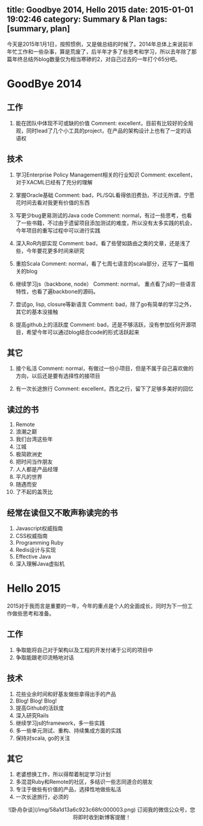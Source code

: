 title: Goodbye 2014, Hello 2015
date: 2015-01-01 19:02:46
category: Summary & Plan
tags: [summary, plan]
---

今天是2015年1月1日，按照惯例，又是做总结的时候了。2014年总体上来说前半年忙工作和一些杂事，算是荒废了，后半年才多了些思考和学习，所以去年除了那篇年终总结外blog数量仅为相当寒碜的2，对自己过去的一年打个65分吧。<!--more-->

# GoodBye 2014

## 工作
1. 能在团队中体现不可或缺的价值
		Comment: excellent，目前有比较好的全局观，同时lead了几个小工具的project，在产品的架构设计上也有了一定的话语权

## 技术
1. 学习Enterprise Policy Management相关的行业知识
		Comment: excellent，对于XACML已经有了充分的理解
		
2. 掌握Oracle基础
		Comment: bad，PL/SQL看得依旧费劲，不过无所谓，宁愿花时间去看对我更有价值的东西
		
3. 写更少bug更易测试的Java code
		Comment: normal，有过一些思考，也看了一些书籍，不过由于遗留项目添加测试的难度，所以没有太多实践的机会，今年项目的重写过程中可以进行实践
		
4. 深入RoR内部实现
		Comment: bad，看了些譬如路由之类的文章，还是浅了些，今年要花更多时间来研究
		
5. 重拾Scala
		Comment: normal，看了七周七语言的scala部分，还写了一篇相关的blog
		
6. 继续学习js（backbone, node）
		Comment: normal， 重点看了js的一些语言特性，也看了遍backbone的源码。
		
7. 尝试go, lisp, closure等新语言
		Comment: bad，除了go有简单的学习之外，其它的基本没接触
		
8. 提高github上的活跃度
		Comment: bad，还是不够活跃，没有参加任何开源项目，希望今年可以通过blog结合code的形式活跃起来


## 其它
1. 接个私活
		Comment: normal，有做过一份小项目，但是不属于自己喜欢做的方向，以后还是要有选择性的接项目 
		
2. 有一次长途旅行
		Comment: excellent，西北之行，留下了足够多美好的回忆

## 读过的书
1. Remote
2. 浪潮之巅
3. 我们台湾这些年
4. 江城
5. 极简欧洲史
6. 把时间当作朋友
7. 人人都是产品经理
8. 平凡的世界
9. 随遇而安
10. 了不起的盖茨比

## 经常在读但又不敢声称读完的书

1. Javascript权威指南
2. CSS权威指南
3. Programming Ruby
4. Redis设计与实现
5. Effective Java
6. 深入理解Java虚拟机





# Hello 2015

2015对于我而言是重要的一年，今年的重点是个人的全面成长，同时为下一份工作做些思考和准备。

## 工作
1. 争取能将自己对于架构以及工程的开发付诸于公司的项目中
2. 争取能跟老印流畅地对话

## 技术
1. 花些业余时间和好基友做些拿得出手的产品
2. Blog! Blog! Blog!
3. 提高Github的活跃度
4. 深入研究Rails
5. 继续学习js的framework，多一些实践
6. 多一些单元测试、重构、持续集成方面的实践
7. 保持对scala, go的关注

## 其它
1. 老婆想换工作，所以得帮着制定学习计划
2. 多混混Ruby和Remote的社区，多结识一些志同道合的朋友
3. 专注于做些有价值的产品，选择性地做些私活
4. 一次长途旅行，必须的

<center>
![卧舟杂谈](/img/58a1d13a6c923c68fc000003.png)
订阅我的微信公众号，您将即时收到新博客提醒！
</center>
